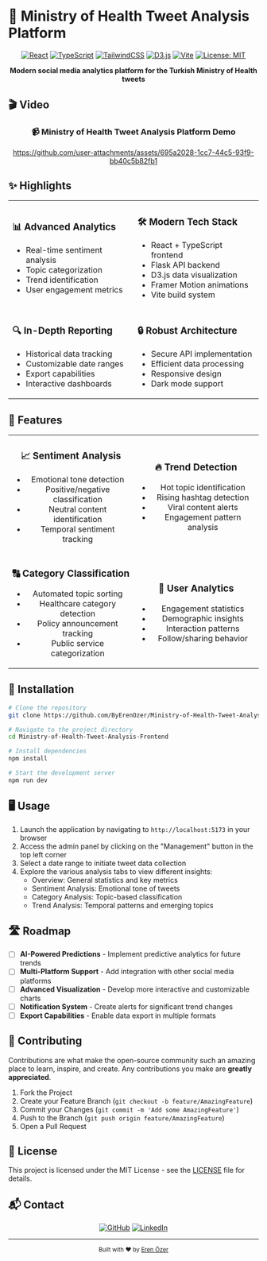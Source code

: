 # 🏥 Ministry of Health Tweet Analysis Platform

<div align="center">

[![React](https://img.shields.io/badge/React-61DAFB?style=for-the-badge&logo=react&logoColor=black)](https://reactjs.org/)
[![TypeScript](https://img.shields.io/badge/TypeScript-3178C6?style=for-the-badge&logo=typescript&logoColor=white)](https://www.typescriptlang.org/)
[![TailwindCSS](https://img.shields.io/badge/Tailwind_CSS-38B2AC?style=for-the-badge&logo=tailwind-css&logoColor=white)](https://tailwindcss.com/)
[![D3.js](https://img.shields.io/badge/D3.js-F9A03C?style=for-the-badge&logo=d3.js&logoColor=white)](https://d3js.org/)
[![Vite](https://img.shields.io/badge/Vite-646CFF?style=for-the-badge&logo=vite&logoColor=white)](https://vitejs.dev/)
[![License: MIT](https://img.shields.io/badge/License-MIT-yellow.svg?style=for-the-badge)](https://opensource.org/licenses/MIT)

**Modern social media analytics platform for the Turkish Ministry of Health tweets**

</div align="center">

## 🎬 Video

<div align="center">
  <h3>📹 Ministry of Health Tweet Analysis Platform Demo</h3>
  
  https://github.com/user-attachments/assets/695a2028-1cc7-44c5-93f9-bb40c5b82fb1
</div>


## ✨ Highlights

<div align="center">
<table>
<tr>
<td width="50%">

### 📊 Advanced Analytics

- Real-time sentiment analysis
- Topic categorization
- Trend identification
- User engagement metrics

</td>
<td width="50%">

### 🛠️ Modern Tech Stack

- React + TypeScript frontend
- Flask API backend
- D3.js data visualization
- Framer Motion animations
- Vite build system

</td>
</tr>
<tr>
<td width="50%">

### 🔍 In-Depth Reporting

- Historical data tracking
- Customizable date ranges
- Export capabilities
- Interactive dashboards

</td>
<td width="50%">

### 🔒 Robust Architecture

- Secure API implementation
- Efficient data processing
- Responsive design
- Dark mode support

</td>
</tr>
</table>
</div>

## 🌟 Features

<div align="center">
<table>
<tr>
<td width="50%" align="center">

### 📈 Sentiment Analysis

- Emotional tone detection
- Positive/negative classification
- Neutral content identification
- Temporal sentiment tracking

</td>
<td width="50%" align="center">

### 🔥 Trend Detection

- Hot topic identification
- Rising hashtag detection
- Viral content alerts
- Engagement pattern analysis

</td>
</tr>
<tr>
<td width="50%" align="center">

### 🔠 Category Classification

- Automated topic sorting
- Healthcare category detection
- Policy announcement tracking
- Public service categorization

</td>
<td width="50%" align="center">

### 👥 User Analytics

- Engagement statistics
- Demographic insights
- Interaction patterns
- Follow/sharing behavior

</td>
</tr>
</table>
</div>

## 🚀 Installation

```bash
# Clone the repository
git clone https://github.com/ByErenOzer/Ministry-of-Health-Tweet-Analysis-Frontend.git

# Navigate to the project directory
cd Ministry-of-Health-Tweet-Analysis-Frontend

# Install dependencies
npm install

# Start the development server
npm run dev
```

## 🖥️ Usage

1. Launch the application by navigating to `http://localhost:5173` in your browser
2. Access the admin panel by clicking on the "Management" button in the top left corner
3. Select a date range to initiate tweet data collection
4. Explore the various analysis tabs to view different insights:
   - Overview: General statistics and key metrics
   - Sentiment Analysis: Emotional tone of tweets
   - Category Analysis: Topic-based classification
   - Trend Analysis: Temporal patterns and emerging topics

## 🛣️ Roadmap

- [ ] **AI-Powered Predictions** - Implement predictive analytics for future trends
- [ ] **Multi-Platform Support** - Add integration with other social media platforms
- [ ] **Advanced Visualization** - Develop more interactive and customizable charts
- [ ] **Notification System** - Create alerts for significant trend changes
- [ ] **Export Capabilities** - Enable data export in multiple formats

## 🤝 Contributing

Contributions are what make the open-source community such an amazing place to learn, inspire, and create. Any contributions you make are **greatly appreciated**.

1. Fork the Project
2. Create your Feature Branch (`git checkout -b feature/AmazingFeature`)
3. Commit your Changes (`git commit -m 'Add some AmazingFeature'`)
4. Push to the Branch (`git push origin feature/AmazingFeature`)
5. Open a Pull Request

## 📜 License

This project is licensed under the MIT License - see the [LICENSE](LICENSE) file for details.

## 📬 Contact

<div align="center">
  
[![GitHub](https://img.shields.io/badge/GitHub-ByErenOzer-181717?style=for-the-badge&logo=github)](https://github.com/ByErenOzer)
[![LinkedIn](https://img.shields.io/badge/LinkedIn-ErenOzer-0077B5?style=for-the-badge&logo=linkedin)](https://www.linkedin.com/in/eren-%C3%B6zer/)

</div>

---

<div align="center">
  <sub>Built with ❤️ by <a href="https://github.com/ByErenOzer">Eren Özer</a></sub>
</div>
